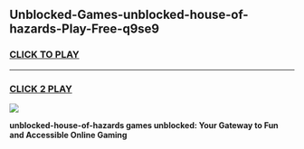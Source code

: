 
## Unblocked-Games-unblocked-house-of-hazards-Play-Free-q9se9
<h3>
<a href="https://premium76.site?title=unblocked-house-of-hazards&ref=20M">CLICK TO PLAY</a></h3>
<hr>

<h3>
<a href="https://premium76.site?title=unblocked-house-of-hazards&ref=20M">CLICK 2 PLAY</a>
  
</h3>

<a href="https://premium76.site?title=unblocked-house-of-hazards&ref=19M"><img src="https://clearcache.store/games.png"></a>


**unblocked-house-of-hazards games unblocked: Your Gateway to Fun and Accessible Online Gaming**
